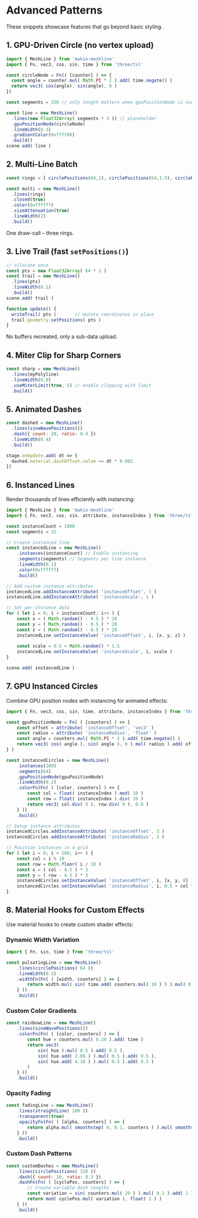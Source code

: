 # Advanced Patterns

These snippets showcase features that go beyond basic styling.

## 1. GPU-Driven Circle (no vertex upload)

```js
import { MeshLine } from 'makio-meshline'
import { Fn, vec3, cos, sin, time } from 'three/tsl'

const circleNode = Fn(( [counter] ) => {
  const angle = counter.mul( Math.PI * 2 ).add( time.negate() )
  return vec3( cos(angle), sin(angle), 0 )
})

const segments = 256 // only length matters when gpuPositionNode is used

const line = new MeshLine()
  .lines(new Float32Array( segments * 3 )) // placeholder
  .gpuPositionNode(circleNode)
  .lineWidth(0.3)
  .gradientColor(0xffff00)
  .build()
scene.add( line )
```

## 2. Multi-Line Batch

```js
const rings = [ circlePositions(64,1), circlePositions(64,1.5), circlePositions(64,2) ]

const multi = new MeshLine()
  .lines(rings)
  .closed(true)
  .color(0xffffff)
  .sizeAttenuation(true)
  .lineWidth(2)
  .build()
```

One draw-call – three rings.

## 3. Live Trail (fast `setPositions()`)

```js
// allocate once
const pts = new Float32Array( 64 * 3 )
const trail = new MeshLine()
  .lines(pts)
  .lineWidth(0.1)
  .build()
scene.add( trail )

function update() {
  writeTrail( pts )       // mutate coordinates in place
  trail.geometry.setPositions( pts )
}
```

No buffers recreated, only a sub-data upload.

## 4. Miter Clip for Sharp Corners

```js
const sharp = new MeshLine()
  .lines(myPolyline)
  .lineWidth(0.8)
  .useMiterLimit(true, 5) // enable clipping with limit
  .build()
```

## 5. Animated Dashes

```js
const dashed = new MeshLine()
  .lines(sineWavePositions())
  .dash({ count: 20, ratio: 0.4 })
  .lineWidth(0.4)
  .build()

stage.onUpdate.add( dt => {
  dashed.material.dashOffset.value += dt * 0.002
})
```

## 6. Instanced Lines

Render thousands of lines efficiently with instancing:

```js
import { MeshLine } from 'makio-meshline'
import { Fn, vec3, cos, sin, attribute, instanceIndex } from 'three/tsl'

const instanceCount = 1000
const segments = 32

// Create instanced line
const instancedLine = new MeshLine()
	.instances(instanceCount) // Enable instancing
	.segments(segments) // Segments per line instance
	.lineWidth(0.1)
	.color(0xffffff)
	.build()

// Add custom instance attributes
instancedLine.addInstanceAttribute( 'instanceOffset', 3 )
instancedLine.addInstanceAttribute( 'instanceScale', 1 )

// Set per-instance data
for ( let i = 0; i < instanceCount; i++ ) {
	const x = ( Math.random() - 0.5 ) * 20
	const y = ( Math.random() - 0.5 ) * 20
	const z = ( Math.random() - 0.5 ) * 20
	instancedLine.setInstanceValue( 'instanceOffset', i, [x, y, z] )
	
	const scale = 0.5 + Math.random() * 1.5
	instancedLine.setInstanceValue( 'instanceScale', i, scale )
}

scene.add( instancedLine )
```

## 7. GPU Instanced Circles

Combine GPU position nodes with instancing for animated effects:

```js
import { Fn, vec3, cos, sin, time, attribute, instanceIndex } from 'three/tsl'

const gpuPositionNode = Fn( ( [counters] ) => {
	const offset = attribute( 'instanceOffset', 'vec3' )
	const radius = attribute( 'instanceRadius', 'float' )
	const angle = counters.mul( Math.PI * 2 ).add( time.negate() )
	return vec3( cos( angle ), sin( angle ), 0 ).mul( radius ).add( offset )
} )

const instancedCircles = new MeshLine()
	.instances(100)
	.segments(64)
	.gpuPositionNode(gpuPositionNode)
	.lineWidth(0.2)
	.colorFn(Fn( ( [color, counters] ) => {
		const col = float( instanceIndex ).mod( 10 )
		const row = float( instanceIndex ).div( 10 )
		return vec3( col.div( 9 ), row.div( 9 ), 0.8 )
	} ))
	.build()

// Setup instance attributes
instancedCircles.addInstanceAttribute( 'instanceOffset', 3 )
instancedCircles.addInstanceAttribute( 'instanceRadius', 1 )

// Position instances in a grid
for ( let i = 0; i < 100; i++ ) {
	const col = i % 10
	const row = Math.floor( i / 10 )
	const x = ( col - 4.5 ) * 3
	const y = ( row - 4.5 ) * 3
	instancedCircles.setInstanceValue( 'instanceOffset', i, [x, y, 0] )
	instancedCircles.setInstanceValue( 'instanceRadius', i, 0.5 + col * 0.1 )
}
```

## 8. Material Hooks for Custom Effects

Use material hooks to create custom shader effects:

### Dynamic Width Variation
```js
import { Fn, sin, time } from 'three/tsl'

const pulsatingLine = new MeshLine()
	.lines(circlePositions( 64 ))
	.lineWidth(0.3)
	.widthFn(Fn( ( [width, counters] ) => {
		return width.mul( sin( time.add( counters.mul( 10 ) ) ).mul( 0.5 ).add( 1 ) )
	} ))
	.build()
```

### Custom Color Gradients
```js
const rainbowLine = new MeshLine()
	.lines(sineWavePositions())
	.colorFn(Fn( ( [color, counters] ) => {
		const hue = counters.mul( 6.28 ).add( time )
		return vec3(
			sin( hue ).mul( 0.5 ).add( 0.5 ),
			sin( hue.add( 2.09 ) ).mul( 0.5 ).add( 0.5 ),
			sin( hue.add( 4.18 ) ).mul( 0.5 ).add( 0.5 )
		)
	} ))
	.build()
```

### Opacity Fading
```js
const fadingLine = new MeshLine()
	.lines(straightLine( 100 ))
	.transparent(true)
	.opacityFn(Fn( ( [alpha, counters] ) => {
		return alpha.mul( smoothstep( 0, 0.1, counters ) ).mul( smoothstep( 1, 0.9, counters ) )
	} ))
	.build()
```

### Custom Dash Patterns
```js
const customDashes = new MeshLine()
	.lines(circlePositions( 128 ))
	.dash({ count: 10, ratio: 0.3 })
	.dashFn(Fn( ( [cyclePos, counters] ) => {
		// Create variable dash lengths
		const variation = sin( counters.mul( 20 ) ).mul( 0.2 ).add( 1 )
		return mod( cyclePos.mul( variation ), float( 1 ) )
	} ))
	.build()
``` 